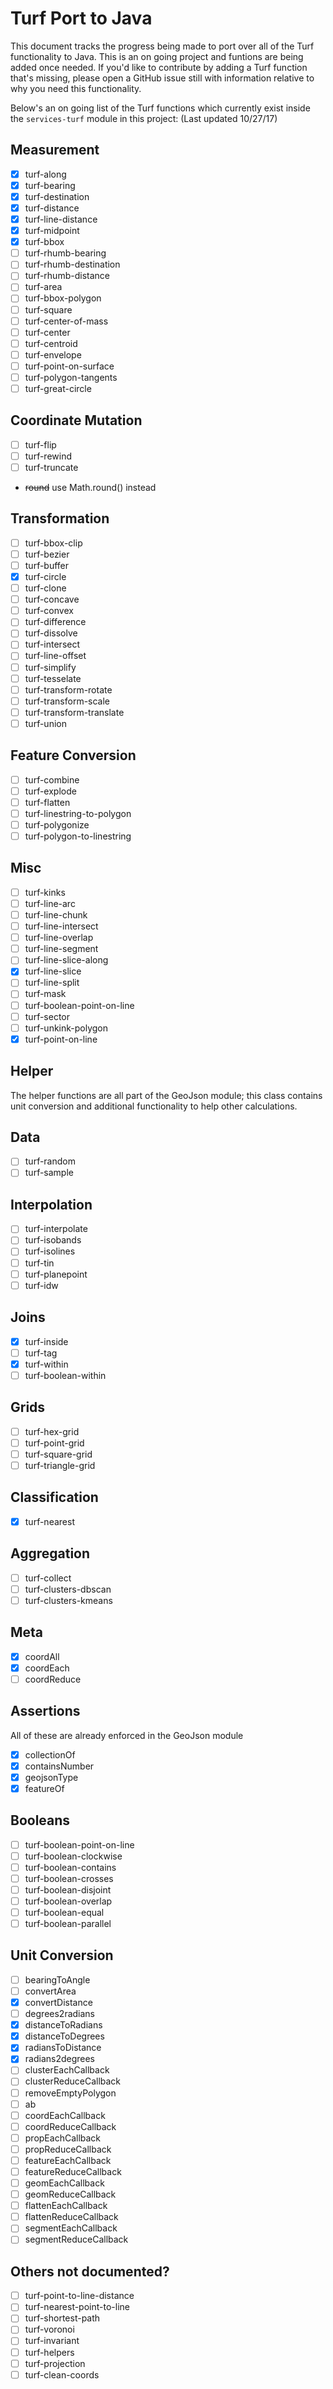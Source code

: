 # Turf Port to Java

This document tracks the progress being made to port over all of the Turf functionality to Java. This is an on going project and funtions are being added once needed. If you'd like to contribute by adding a Turf function that's missing, please open a GitHub issue still with information relative to why you need this functionality.

Below's an on going list of the Turf functions which currently exist inside the `services-turf` module in this project:
  (Last updated 10/27/17)

## Measurement
- [x] turf-along
- [x] turf-bearing
- [x] turf-destination
- [x] turf-distance
- [x] turf-line-distance
- [x] turf-midpoint
- [x] turf-bbox
- [ ] turf-rhumb-bearing
- [ ] turf-rhumb-destination
- [ ] turf-rhumb-distance
- [ ] turf-area
- [ ] turf-bbox-polygon
- [ ] turf-square
- [ ] turf-center-of-mass
- [ ] turf-center
- [ ] turf-centroid
- [ ] turf-envelope
- [ ] turf-point-on-surface
- [ ] turf-polygon-tangents
- [ ] turf-great-circle

## Coordinate Mutation
- [ ] turf-flip
- [ ] turf-rewind
- [ ] turf-truncate
- ~~round~~ use Math.round() instead

## Transformation
- [ ] turf-bbox-clip
- [ ] turf-bezier
- [ ] turf-buffer
- [x] turf-circle
- [ ] turf-clone
- [ ] turf-concave
- [ ] turf-convex
- [ ] turf-difference
- [ ] turf-dissolve
- [ ] turf-intersect
- [ ] turf-line-offset
- [ ] turf-simplify
- [ ] turf-tesselate
- [ ] turf-transform-rotate
- [ ] turf-transform-scale
- [ ] turf-transform-translate
- [ ] turf-union

## Feature Conversion
- [ ] turf-combine
- [ ] turf-explode
- [ ] turf-flatten
- [ ] turf-linestring-to-polygon
- [ ] turf-polygonize
- [ ] turf-polygon-to-linestring

## Misc
- [ ] turf-kinks
- [ ] turf-line-arc
- [ ] turf-line-chunk
- [ ] turf-line-intersect
- [ ] turf-line-overlap
- [ ] turf-line-segment
- [ ] turf-line-slice-along
- [x] turf-line-slice
- [ ] turf-line-split
- [ ] turf-mask
- [ ] turf-boolean-point-on-line
- [ ] turf-sector
- [ ] turf-unkink-polygon
- [x] turf-point-on-line

## Helper
The helper functions are all part of the GeoJson module; this class contains unit conversion and additional functionality to help other calculations.

## Data
- [ ] turf-random
- [ ] turf-sample

## Interpolation
- [ ] turf-interpolate
- [ ] turf-isobands
- [ ] turf-isolines
- [ ] turf-tin
- [ ] turf-planepoint
- [ ] turf-idw

## Joins
- [x] turf-inside
- [ ] turf-tag
- [x] turf-within
- [ ] turf-boolean-within

## Grids
- [ ] turf-hex-grid
- [ ] turf-point-grid
- [ ] turf-square-grid
- [ ] turf-triangle-grid

## Classification
- [x] turf-nearest

## Aggregation
- [ ] turf-collect
- [ ] turf-clusters-dbscan
- [ ] turf-clusters-kmeans

## Meta
- [x] coordAll
- [x] coordEach
- [ ] coordReduce

## Assertions
All of these are already enforced in the GeoJson module
- [x] collectionOf
- [x] containsNumber
- [x] geojsonType
- [x] featureOf 

## Booleans
- [ ] turf-boolean-point-on-line
- [ ] turf-boolean-clockwise
- [ ] turf-boolean-contains
- [ ] turf-boolean-crosses
- [ ] turf-boolean-disjoint
- [ ] turf-boolean-overlap
- [ ] turf-boolean-equal
- [ ] turf-boolean-parallel

## Unit Conversion 
- [ ] bearingToAngle
- [ ] convertArea
- [x] convertDistance
- [ ] degrees2radians
- [x] distanceToRadians
- [x] distanceToDegrees
- [x] radiansToDistance
- [x] radians2degrees
- [ ] clusterEachCallback
- [ ] clusterReduceCallback
- [ ] removeEmptyPolygon
- [ ] ab
- [ ] coordEachCallback
- [ ] coordReduceCallback
- [ ] propEachCallback
- [ ] propReduceCallback
- [ ] featureEachCallback
- [ ] featureReduceCallback
- [ ] geomEachCallback
- [ ] geomReduceCallback
- [ ] flattenEachCallback
- [ ] flattenReduceCallback
- [ ] segmentEachCallback
- [ ] segmentReduceCallback

## Others not documented?
- [ ] turf-point-to-line-distance
- [ ] turf-nearest-point-to-line
- [ ] turf-shortest-path
- [ ] turf-voronoi
- [ ] turf-invariant
- [ ] turf-helpers
- [ ] turf-projection
- [ ] turf-clean-coords